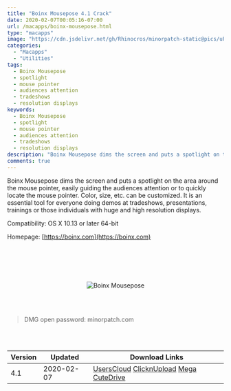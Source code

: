```yaml
---
title: "Boinx Mousepose 4.1 Crack"
date: 2020-02-07T00:05:16-07:00
url: /macapps/boinx-mousepose.html
type: "macapps"
image: "https://cdn.jsdelivr.net/gh/Rhinocros/minorpatch-static@pics/uPic/3ZOSfP.jpg"
categories:
  - "Macapps"
  - "Utilities"
tags:
  - Boinx Mousepose
  - spotlight
  - mouse pointer
  - audiences attention
  - tradeshows
  - resolution displays
keywords:
  - Boinx Mousepose
  - spotlight
  - mouse pointer
  - audiences attention
  - tradeshows
  - resolution displays
description: "Boinx Mousepose dims the screen and puts a spotlight on the area around the mouse pointer, easily guiding the audiences attention or to quickly locate the mouse pointer."
comments: true
---
```


Boinx Mousepose dims the screen and puts a spotlight on the area around the mouse pointer, easily guiding the audiences attention or to quickly locate the mouse pointer. Color, size, etc. can be customized. It is an essential tool for everyone doing demos at tradeshows, presentations, trainings or those individuals with huge and high resolution displays.

Compatibility: OS X 10.13 or later 64-bit

Homepage: [https://boinx.com](https://boinx.com)

<br/>
<br/>
<script async src="https://pagead2.googlesyndication.com/pagead/js/adsbygoogle.js"></script>
<ins class="adsbygoogle"
     style="display:block; text-align:center;"
     data-ad-layout="in-article"
     data-ad-format="fluid"
     data-ad-client="ca-pub-8746275014476192"
     data-ad-slot="5144997159"></ins>
<script>
     (adsbygoogle = window.adsbygoogle || []).push({});
</script>
<br/>
<br/>


<center>

![Boinx Mousepose](https://cdn.jsdelivr.net/gh/Rhinocros/minorpatch-static@pics/uPic/RLzLIF.jpg)

</center>

<br/>
<br/>


> DMG open password: minorpatch.com

<br/>

<br/>
<div id="history_version" class="history_version">

| Version | Updated | Download Links |
| ---- | ---- | ---- |
| 4.1 | 2020-02-07 | [UsersCloud](https://ouo.io/iS4Y9Q)   [ClicknUpload](https://ouo.io/R5PqyFr)   [Mega](https://ouo.io/2YNHSb)   [CuteDrive](https://ouo.io/16gv7) |

</div>
